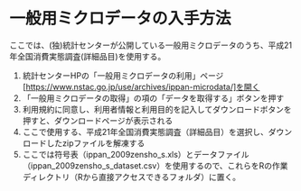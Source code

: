 
# 一般用ミクロデータの入手方法

ここでは、(独)統計センターが公開している一般用ミクロデータのうち、平成21年全国消費実態調査(詳細品目)を使用する。

1. 統計センターHPの「一般用ミクロデータの利用」ページ[https://www.nstac.go.jp/use/archives/ippan-microdata/]を開く
2. 「一般用ミクロデータの取得」の項の「データを取得する」ボタンを押す
3. 利用規約に同意し、利用者情報と利用目的を記入してダウンロードボタンを押すと、ダウンロードページが表示される
4. ここで使用する、平成21年全国消費実態調査（詳細品目）を選択し、ダウンロードしたzipファイルを解凍する
5. ここでは符号表（ippan_2009zensho_s.xls）とデータファイル（ippan_2009zensho_s_dataset.csv）を使用するので、これらをRの作業ディレクトリ（Rから直接アクセスできるフォルダ）に置く。
